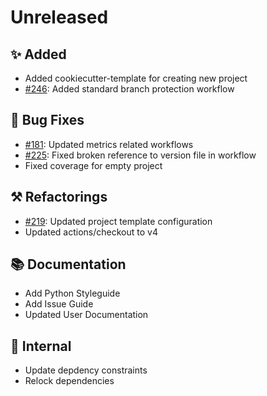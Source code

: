 # Unreleased

## ✨ Added

* Added cookiecutter-template for creating new project
* [#246](https://github.com/exasol/python-toolbox/issues/246): Added standard branch protection workflow

## 🐞 Bug Fixes

* [#181](https://github.com/exasol/python-toolbox/issues/181): Updated metrics related workflows
* [#225](https://github.com/exasol/python-toolbox/issues/225): Fixed broken reference to version file in workflow
* Fixed coverage for empty project

## ⚒️ Refactorings

* [#219](https://github.com/exasol/python-toolbox/issues/219): Updated project template configuration
* Updated actions/checkout to v4

## 📚 Documentation
* Add Python Styleguide
* Add Issue Guide
* Updated User Documentation

## 🔩 Internal

* Update depdency constraints
* Relock dependencies

